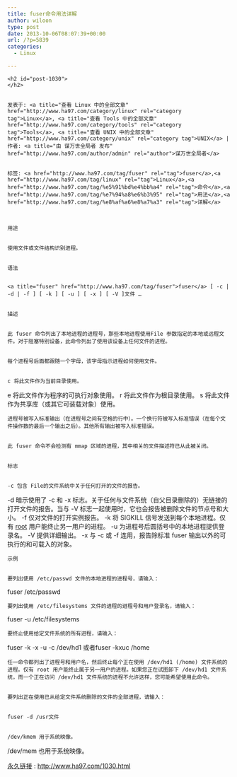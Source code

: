 ```yaml
---
title: fuser命令用法详解
author: wiloon
type: post
date: 2013-10-06T08:07:39+00:00
url: /?p=5839
categories:
  - Linux

---
```

  
    <h2 id="post-1030">
    </h2>
  
  
    发表于: <a title="查看 Linux 中的全部文章" href="http://www.ha97.com/category/linux" rel="category tag">Linux</a>, <a title="查看 Tools 中的全部文章" href="http://www.ha97.com/category/tools" rel="category tag">Tools</a>, <a title="查看 UNIX 中的全部文章" href="http://www.ha97.com/category/unix" rel="category tag">UNIX</a> | 作者: <a title="由 谋万世全局者 发布" href="http://www.ha97.com/author/admin" rel="author">谋万世全局者</a>
  
  
    标签: <a href="http://www.ha97.com/tag/fuser" rel="tag">fuser</a>,<a href="http://www.ha97.com/tag/linux" rel="tag">Linux</a>,<a href="http://www.ha97.com/tag/%e5%91%bd%e4%bb%a4" rel="tag">命令</a>,<a href="http://www.ha97.com/tag/%e7%94%a8%e6%b3%95" rel="tag">用法</a>,<a href="http://www.ha97.com/tag/%e8%af%a6%e8%a7%a3" rel="tag">详解</a>
  

  
    用途
  
  
    使用文件或文件结构识别进程。
  
  
    语法
  
  
    <a title="fuser" href="http://www.ha97.com/tag/fuser">fuser</a> [ -c | -d | -f ] [ -k ] [ -u ] [ -x ] [ -V ]文件 …
  
  
    描述
  
  
    此 fuser 命令列出了本地进程的进程号，那些本地进程使用File 参数指定的本地或远程文件。对于阻塞特别设备，此命令列出了使用该设备上任何文件的进程。
  
  
    每个进程号后面都跟随一个字母，该字母指示进程如何使用文件。
  
  
    c 将此文件作为当前目录使用。
 e 将此文件作为程序的可执行对象使用。
 r 将此文件作为根目录使用。
 s 将此文件作为共享库（或其它可装载对象）使用。
  
  
    进程号被写入标准输出（在进程号之间有空格的行中）。一个换行符被写入标准错误（在每个文件操作数的最后一个输出之后）。其他所有输出被写入标准错误。
  
  
    此 fuser 命令不会检测有 mmap 区域的进程，其中相关的文件描述符已从此被关闭。
  
  
    标志
  
  
    -c 包含 File的文件系统中关于任何打开的文件的报告。
 -d 暗示使用了 -c 和 -x 标志。关于任何与文件系统（自父目录删除的）无链接的打开文件的报告。当与 -V 标志一起使用时，它也会报告被删除文件的节点号和大小。
 -f 仅对文件的打开实例报告。
 -k 将 SIGKILL 信号发送到每个本地进程。仅有 <a title="root" href="http://www.ha97.com/tag/root">root</a> 用户能终止另一用户的进程。
 -u 为进程号后圆括号中的本地进程提供登录名。
 -V 提供详细输出。
 -x 与 -c 或 -f 连用，报告除标准 fuser 输出以外的可执行的和可载入的对象。
  
  
    示例
  
  
    要列出使用 /etc/passwd 文件的本地进程的进程号，请输入：
 fuser /etc/passwd
  
  
    要列出使用 /etc/filesystems 文件的进程的进程号和用户登录名，请输入：
 fuser -u /etc/filesystems
  
  
    要终止使用给定文件系统的所有进程，请输入：
 fuser -k -x -u -c /dev/hd1 或者fuser -kxuc /home
  
  
    任一命令都列出了进程号和用户名，然后终止每个正在使用 /dev/hd1 (/home) 文件系统的进程。仅有 root 用户能终止属于另一用户的进程。如果您正在试图卸下 /dev/hd1 文件系统，而一个正在访问 /dev/hd1 文件系统的进程不允许这样，您可能希望使用此命令。
  
  
    要列出正在使用已从给定文件系统删除的文件的全部进程，请输入：
  
  
    fuser -d /usr文件
  
  
    /dev/kmem 用于系统映像。
 /dev/mem 也用于系统映像。
  

<a title="fuser命令用法详解" href="http://www.ha97.com/1030.html" rel="bookmark">永久链接</a> : http://www.ha97.com/1030.html